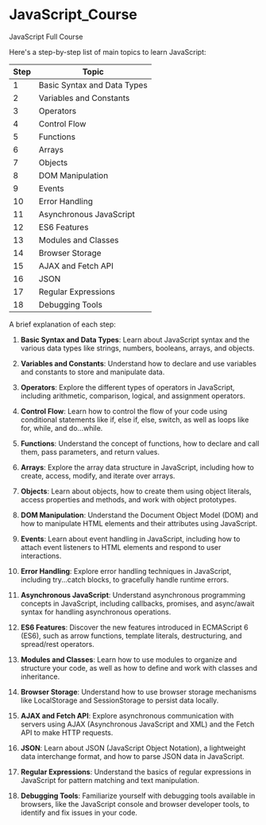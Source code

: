 # JavaScript_Course
JavaScript Full Course

Here's a step-by-step list of main topics to learn JavaScript:

| Step | Topic                    |
|------|--------------------------|
| 1    | Basic Syntax and Data Types |
| 2    | Variables and Constants  |
| 3    | Operators                |
| 4    | Control Flow             |
| 5    | Functions                |
| 6    | Arrays                   |
| 7    | Objects                  |
| 8    | DOM Manipulation         |
| 9    | Events                   |
| 10   | Error Handling           |
| 11   | Asynchronous JavaScript |
| 12   | ES6 Features             |
| 13   | Modules and Classes      |
| 14   | Browser Storage          |
| 15   | AJAX and Fetch API       |
| 16   | JSON                     |
| 17   | Regular Expressions      |
| 18   | Debugging Tools          |

A brief explanation of each step:

1. **Basic Syntax and Data Types**: Learn about JavaScript syntax and the various data types like strings, numbers, booleans, arrays, and objects.

2. **Variables and Constants**: Understand how to declare and use variables and constants to store and manipulate data.

3. **Operators**: Explore the different types of operators in JavaScript, including arithmetic, comparison, logical, and assignment operators.

4. **Control Flow**: Learn how to control the flow of your code using conditional statements like if, else if, else, switch, as well as loops like for, while, and do...while.

5. **Functions**: Understand the concept of functions, how to declare and call them, pass parameters, and return values.

6. **Arrays**: Explore the array data structure in JavaScript, including how to create, access, modify, and iterate over arrays.

7. **Objects**: Learn about objects, how to create them using object literals, access properties and methods, and work with object prototypes.

8. **DOM Manipulation**: Understand the Document Object Model (DOM) and how to manipulate HTML elements and their attributes using JavaScript.

9. **Events**: Learn about event handling in JavaScript, including how to attach event listeners to HTML elements and respond to user interactions.

10. **Error Handling**: Explore error handling techniques in JavaScript, including try...catch blocks, to gracefully handle runtime errors.

11. **Asynchronous JavaScript**: Understand asynchronous programming concepts in JavaScript, including callbacks, promises, and async/await syntax for handling asynchronous operations.

12. **ES6 Features**: Discover the new features introduced in ECMAScript 6 (ES6), such as arrow functions, template literals, destructuring, and spread/rest operators.

13. **Modules and Classes**: Learn how to use modules to organize and structure your code, as well as how to define and work with classes and inheritance.

14. **Browser Storage**: Understand how to use browser storage mechanisms like LocalStorage and SessionStorage to persist data locally.

15. **AJAX and Fetch API**: Explore asynchronous communication with servers using AJAX (Asynchronous JavaScript and XML) and the Fetch API to make HTTP requests.

16. **JSON**: Learn about JSON (JavaScript Object Notation), a lightweight data interchange format, and how to parse JSON data in JavaScript.

17. **Regular Expressions**: Understand the basics of regular expressions in JavaScript for pattern matching and text manipulation.

18. **Debugging Tools**: Familiarize yourself with debugging tools available in browsers, like the JavaScript console and browser developer tools, to identify and fix issues in your code.
